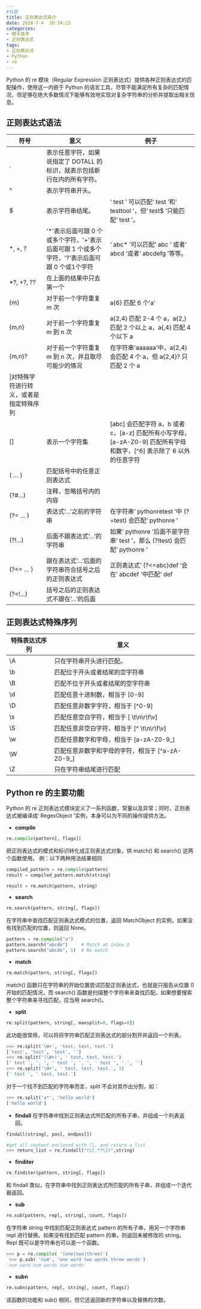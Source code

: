 ```yaml
---
#标题
title: 正则表达式简介
date: 2018-7-4  20:34:23
categories: 
- 相关技术
- 正则表达式
tags: 
- 正则表达式
- Python
- re
---
```

Python 的 re 模块（Regular Expression 正则表达式）提供各种正则表达式的匹配操作，使用这一内嵌于 Python 的语言工具，尽管不能满足所有复杂的匹配情况，但足够在绝大多数情况下能够有效地实现对复杂字符串的分析并提取出相关信息。 <!--more-->

## 正则表达式语法

|符号|意义|例子|
|-|-|-|
|.|表示任意字符，如果说指定了 DOTALL 的标识，就表示包括新行在内的所有字符。| |
|^|表示字符串开头。| |
|$|表示字符串结尾。|‘ test ’ 可以匹配‘ test ’和‘ testtool ’，但‘ test$ ’只能匹配‘ test ’。|
|*, +, ?|'*'表示后面可跟 0 个或多个字符，'+'表示后面可跟 1 个或多个字符，'?'表示后面可跟 0 个或1个字符|‘ abc* ’可以匹配‘ abc ’ 或者‘ abcd ’或者‘ abcdefg ’等等。|
|\*?, +?, ??|在上面的结果中只去第一个| |
|{m}|对于前一个字符重复 m 次|a{6} 匹配 6 个'a'|
|{m,n}|对于前一个字符重复 m 到 n 次|a{2,4} 匹配 2-4 个 a，a{2,} 匹配 2 个以上 a，a{,4} 匹配 4 个以下 a|
|{m,n}?|对于前一个字符重复 m 到 n 次，并且取尽可能少的情况|在字符串'aaaaaa'中，a{2,4} 会匹配 4 个 a，但 a{2,4}? 只匹配 2 个 a|
|\\|对特殊字符进行转义，或者是指定特殊序列| |
|[]|表示一个字符集|[abc] 会匹配字符 a，b 或者 c，[a-z] 匹配所有小写字母，[a-zA-Z0-9] 匹配所有字母和数字，[^6] 表示除了 6 以外的任意字符|
|( … )|匹配括号中的任意正则表达式| |
|(?#...)|注释，忽略括号内的内容| |
|(?= … )|表达式’…’之前的字符串|在字符串’ pythonretest ’中 (?=test) 会匹配’ pythonre ’|
|(?!...)|后面不跟表达式’…’的字符串|如果’ pythonre ’后面不是字符串’ test ’，那么 (?!test) 会匹配’ pythonre ’|
|(?<= … )|跟在表达式’…’后面的字符串符合括号之后的正则表达式|正则表达式’ (?<=abc)def ’会在’ abcdef ’中匹配’ def |
|(?<!...)|括号之后的正则表达式不跟在’…’的后面| |

## 正则表达式特殊序列

|特殊表达式序列|意义|
|-|-|
|\A|只在字符串开头进行匹配。|
|\b|匹配位于开头或者结尾的空字符串|
|\B|匹配不位于开头或者结尾的空字符串|
|\d|匹配任意十进制数，相当于 [0-9]|
|\D|匹配任意非数字字符，相当于 [^0-9]|
|\s|匹配任意空白字符，相当于 [ \t\n\r\f\v]|
|\S|匹配任意非空白字符，相当于 [^ \t\n\r\f\v]|
|\w|匹配任意数字和字母，相当于 [a-zA-Z0-9_]|
|\W|匹配任意非数字和字母的字符，相当于 [^a-zA-Z0-9_]|
|\Z|只在字符串结尾进行匹配|

## Python re 的主要功能

Python 的 re 正则表达式模块定义了一系列函数，常量以及异常；同时，正则表达式被编译成‘ RegexObject ’实例，本身可以为不同的操作提供方法。

* **compile**

```python
re.compile(pattern[, flags])
```

把正则表达式的模式和标识转化成正则表达式对象，供 match() 和 search() 这两个函数使用。
例：以下两种用法结果相同

```python
compiled_pattern = re.compile(pattern) 
result = compiled_pattern.match(string)
```

```python
result = re.match(pattern, string)
```

* **search**

```python
re.search(pattern, string[, flags])
```

在字符串中查找匹配正则表达式模式的位置，返回 MatchObject 的实例，如果没有找到匹配的位置，则返回 None。

```python
pattern = re.compile("a")
pattern.search("abcde")     # Match at index 0
pattern.search("abcde", 1)  # No match
```

* **match**

```python
re.match(pattern, string[, flags])
```

match() 函数只在字符串的开始位置尝试匹配正则表达式，也就是只报告从位置 0 开始的匹配情况，而 search() 函数是扫描整个字符串来查找匹配。如果想要搜索整个字符串来寻找匹配，应当用 search()。

* **split**

```python
re.split(pattern, string[, maxsplit=0, flags=0])
```

此功能很常用，可以将将字符串匹配正则表达式的部分割开并返回一个列表。

```python
>>> re.split('\W+', 'test, test, test.') 
['test', 'test', 'test', ''] 
>>> re.split('(\W+)', ' test, test, test.') 
[' test ', ', ', ' test ', ', ', ' test ', '.', ''] 
>>> re.split('\W+', ' test, test, test.', 1) 
[' test ', ' test, test.']
```

对于一个找不到匹配的字符串而言，split 不会对其作出分割，如：

```python
>>> re.split('a*', 'hello world') 
['hello world']
```

* **findall**
在字符串中找到正则表达式所匹配的所有子串，并组成一个列表返回。

```python
findall(string[, pos[, endpos]])
```

```python
#get all content enclosed with [], and return a list 
>>> return_list = re.findall("(\[.*?\])",string)
```

* **finditer**

```python
re.finditer(pattern, string[, flags])
```

和 findall 类似，在字符串中找到正则表达式所匹配的所有子串，并组成一个迭代器返回。

* **sub**

```python
re.sub(pattern, repl, string[, count, flags])
```

在字符串 string 中找到匹配正则表达式 pattern 的所有子串，用另一个字符串 repl 进行替换。如果没有找到匹配 pattern 的串，则返回未被修改的 string。Repl 既可以是字符串也可以是一个函数。

```python
>>> p = re.compile( '(one|two|three)') 
 >>> p.sub( 'num', 'one word two words three words') 
'num word num words num words'
```

* **subn**

```python
re.subn(pattern, repl, string[, count, flags])
```

该函数的功能和 sub() 相同，但它还返回新的字符串以及替换的次数。
